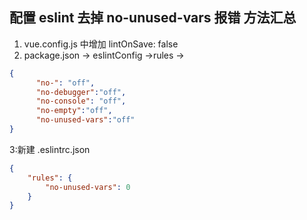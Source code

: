 ## 配置 eslint 去掉 no-unused-vars 报错 方法汇总

1. vue.config.js 中增加 lintOnSave: false
2. package.json -> eslintConfig ->rules ->

```json
{
	  "no-": "off",
      "no-debugger":"off",
      "no-console": "off",
      "no-empty":"off",
      "no-unused-vars":"off"
}
```

3:新建 .eslintrc.json

```json
{
    "rules": {
        "no-unused-vars": 0
    }
}
```